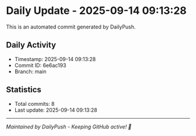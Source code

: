 # Daily Update - 2025-09-14 09:13:28

This is an automated commit generated by DailyPush.

## Daily Activity
- Timestamp: 2025-09-14 09:13:28
- Commit ID: 6e6ac193
- Branch: main

## Statistics
- Total commits: 8
- Last update: 2025-09-14 09:13:28

---
*Maintained by DailyPush - Keeping GitHub active! 🚀*
